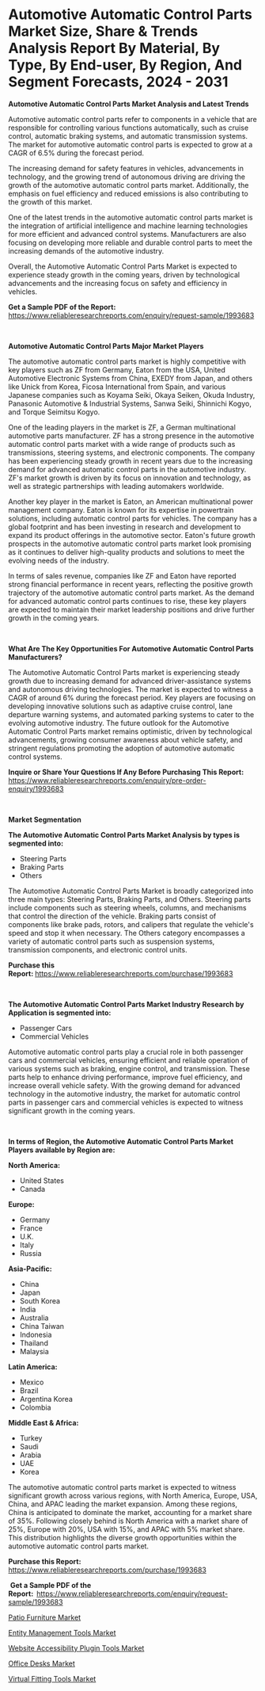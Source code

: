 <p><h1>Automotive Automatic Control Parts Market Size, Share & Trends Analysis Report By Material, By Type, By End-user, By Region, And Segment Forecasts, 2024 - 2031</h1></p><p><strong>Automotive Automatic Control Parts Market Analysis and Latest Trends</strong></p>
<p><p>Automotive automatic control parts refer to components in a vehicle that are responsible for controlling various functions automatically, such as cruise control, automatic braking systems, and automatic transmission systems. The market for automotive automatic control parts is expected to grow at a CAGR of 6.5% during the forecast period. </p><p>The increasing demand for safety features in vehicles, advancements in technology, and the growing trend of autonomous driving are driving the growth of the automotive automatic control parts market. Additionally, the emphasis on fuel efficiency and reduced emissions is also contributing to the growth of this market.</p><p>One of the latest trends in the automotive automatic control parts market is the integration of artificial intelligence and machine learning technologies for more efficient and advanced control systems. Manufacturers are also focusing on developing more reliable and durable control parts to meet the increasing demands of the automotive industry.</p><p>Overall, the Automotive Automatic Control Parts Market is expected to experience steady growth in the coming years, driven by technological advancements and the increasing focus on safety and efficiency in vehicles.</p></p>
<p><strong>Get a Sample PDF of the Report:&nbsp;</strong> <a href="https://www.reliableresearchreports.com/enquiry/request-sample/1993683">https://www.reliableresearchreports.com/enquiry/request-sample/1993683</a></p>
<p>&nbsp;</p>
<p><strong>Automotive Automatic Control Parts Major Market Players</strong></p>
<p><p>The automotive automatic control parts market is highly competitive with key players such as ZF from Germany, Eaton from the USA, United Automotive Electronic Systems from China, EXEDY from Japan, and others like Unick from Korea, Ficosa International from Spain, and various Japanese companies such as Koyama Seiki, Okaya Seiken, Okuda Industry, Panasonic Automotive & Industrial Systems, Sanwa Seiki, Shinnichi Kogyo, and Torque Seimitsu Kogyo.</p><p>One of the leading players in the market is ZF, a German multinational automotive parts manufacturer. ZF has a strong presence in the automotive automatic control parts market with a wide range of products such as transmissions, steering systems, and electronic components. The company has been experiencing steady growth in recent years due to the increasing demand for advanced automatic control parts in the automotive industry. ZF's market growth is driven by its focus on innovation and technology, as well as strategic partnerships with leading automakers worldwide.</p><p>Another key player in the market is Eaton, an American multinational power management company. Eaton is known for its expertise in powertrain solutions, including automatic control parts for vehicles. The company has a global footprint and has been investing in research and development to expand its product offerings in the automotive sector. Eaton's future growth prospects in the automotive automatic control parts market look promising as it continues to deliver high-quality products and solutions to meet the evolving needs of the industry.</p><p>In terms of sales revenue, companies like ZF and Eaton have reported strong financial performance in recent years, reflecting the positive growth trajectory of the automotive automatic control parts market. As the demand for advanced automatic control parts continues to rise, these key players are expected to maintain their market leadership positions and drive further growth in the coming years.</p></p>
<p>&nbsp;</p>
<p><strong>What Are The Key Opportunities For Automotive Automatic Control Parts Manufacturers?</strong></p>
<p><p>The Automotive Automatic Control Parts market is experiencing steady growth due to increasing demand for advanced driver-assistance systems and autonomous driving technologies. The market is expected to witness a CAGR of around 6% during the forecast period. Key players are focusing on developing innovative solutions such as adaptive cruise control, lane departure warning systems, and automated parking systems to cater to the evolving automotive industry. The future outlook for the Automotive Automatic Control Parts market remains optimistic, driven by technological advancements, growing consumer awareness about vehicle safety, and stringent regulations promoting the adoption of automotive automatic control systems.</p></p>
<p><strong>Inquire or Share Your Questions If Any Before Purchasing This Report:</strong> <a href="https://www.reliableresearchreports.com/enquiry/pre-order-enquiry/1993683">https://www.reliableresearchreports.com/enquiry/pre-order-enquiry/1993683</a></p>
<p>&nbsp;</p>
<p><strong>Market Segmentation</strong></p>
<p><strong>The Automotive Automatic Control Parts Market Analysis by types is segmented into:</strong></p>
<p><ul><li>Steering Parts</li><li>Braking Parts</li><li>Others</li></ul></p>
<p><p>The Automotive Automatic Control Parts Market is broadly categorized into three main types: Steering Parts, Braking Parts, and Others. Steering parts include components such as steering wheels, columns, and mechanisms that control the direction of the vehicle. Braking parts consist of components like brake pads, rotors, and calipers that regulate the vehicle's speed and stop it when necessary. The Others category encompasses a variety of automatic control parts such as suspension systems, transmission components, and electronic control units.</p></p>
<p><strong>Purchase this Report:&nbsp;</strong><a href="https://www.reliableresearchreports.com/purchase/1993683">https://www.reliableresearchreports.com/purchase/1993683</a></p>
<p>&nbsp;</p>
<p><strong>The Automotive Automatic Control Parts Market Industry Research by Application is segmented into:</strong></p>
<p><ul><li>Passenger Cars</li><li>Commercial Vehicles</li></ul></p>
<p><p>Automotive automatic control parts play a crucial role in both passenger cars and commercial vehicles, ensuring efficient and reliable operation of various systems such as braking, engine control, and transmission. These parts help to enhance driving performance, improve fuel efficiency, and increase overall vehicle safety. With the growing demand for advanced technology in the automotive industry, the market for automatic control parts in passenger cars and commercial vehicles is expected to witness significant growth in the coming years.</p></p>
<p>&nbsp;</p>
<p><strong>In terms of Region, the Automotive Automatic Control Parts Market Players available by Region are:</strong></p>
<p>
    <p> <strong> North America: </strong>
        <ul>
            <li>United States</li>
            <li>Canada</li>
        </ul>
        </p> 
    <p> <strong> Europe: </strong>
        <ul>
            <li>Germany</li>
            <li>France</li>
            <li>U.K.</li>
            <li>Italy</li>
            <li>Russia</li>
        </ul>
        </p> 
    <p> <strong> Asia-Pacific: </strong>
        <ul>
            <li>China</li>
            <li>Japan</li>
            <li>South Korea</li>
            <li>India</li>
            <li>Australia</li>
            <li>China Taiwan</li>
            <li>Indonesia</li>
            <li>Thailand</li>
            <li>Malaysia</li>
        </ul>
        </p> 
    <p> <strong> Latin America: </strong>
        <ul>
            <li>Mexico</li>
            <li>Brazil</li>
            <li>Argentina Korea</li>
            <li>Colombia</li>
        </ul>
        </p> 
    <p> <strong> Middle East & Africa: </strong>
        <ul>
            <li>Turkey</li>
            <li>Saudi</li>
            <li>Arabia</li>
            <li>UAE</li>
            <li>Korea</li>
        </ul>
    </p>
    </p>
<p><p>The automotive automatic control parts market is expected to witness significant growth across various regions, with North America, Europe, USA, China, and APAC leading the market expansion. Among these regions, China is anticipated to dominate the market, accounting for a market share of 35%. Following closely behind is North America with a market share of 25%, Europe with 20%, USA with 15%, and APAC with 5% market share. This distribution highlights the diverse growth opportunities within the automotive automatic control parts market.</p></p>
<p><strong>Purchase this Report: </strong><a href="https://www.reliableresearchreports.com/purchase/1993683">https://www.reliableresearchreports.com/purchase/1993683</a></p>
<p>&nbsp;<strong>Get a Sample PDF of the Report:&nbsp;&nbsp;</strong><a href="https://www.reliableresearchreports.com/enquiry/request-sample/1993683">https://www.reliableresearchreports.com/enquiry/request-sample/1993683</a></p>
<p><strong></strong></p>
<p><p><a href="https://view.publitas.com/reportprime-1/patio-furniture-market-size-2024-2031-global-industrial-analysis-key-geographical-regions-market-share-top-key-players-product-types-and-forecast-research-report/">Patio Furniture Market</a></p><p><a href="https://bubble-tree-ea4.notion.site/Entity-Management-Tools-Market-Size-Market-Share-and-Global-Market-Analysis-Report-2024-2031-752a05bd2a634429b64eeec0d2d9350d">Entity Management Tools Market</a></p><p><a href="https://rainy-horn-d69.notion.site/Website-Accessibility-Plugin-Tools-Market-Challenges-Opportunities-and-Growth-Drivers-and-Major-M-3fbcd728d9744803981f8bd1a9662bc2">Website Accessibility Plugin Tools Market</a></p><p><a href="https://view.publitas.com/reportprime-1/office-desks-market-insights-market-players-and-forecast-till-2031/">Office Desks Market</a></p><p><a href="https://woozy-pyroraptor-a1f.notion.site/Virtual-Fitting-Tools-Market-Offers-Provide-Insightful-Data-for-the-Time-Period-from-2024-to-2031-an-35f46b14c2f841829566dfd55203587f">Virtual Fitting Tools Market</a></p></p>
